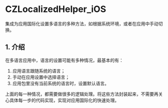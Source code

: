 # CZLocalizedHelper_iOS
集成为应用国际化设置多语言的多种方法，如根据系统环境，或者在应用中手动切换。

## 1. 介绍

在多语言应用中，语言的设置可能有多种情况，最基本的有：

1. 应用语言跟随系统的语言；
2. 手动在应用设置中选择语言；
3. 应用包里没有当前系统的语言时，设置默认语言。

上面的每一种情况，都需要做很多的逻辑处理。将这些方法封装起来，不需要再关心具体每一步的代码实现，实现对应用国际化的快速处理。

